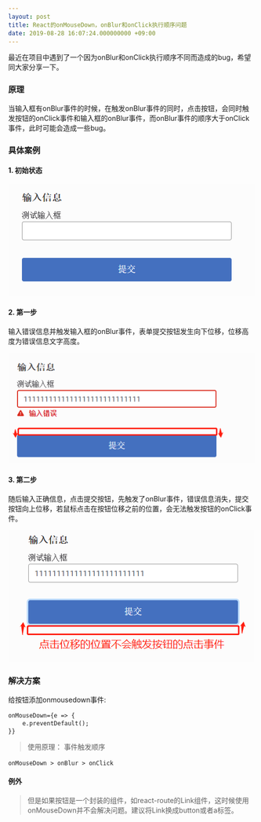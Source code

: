 ```yaml
---
layout: post
title: React的onMouseDown，onBlur和onClick执行顺序问题
date: 2019-08-28 16:07:24.000000000 +09:00
---
```


最近在项目中遇到了一个因为onBlur和onClick执行顺序不同而造成的bug，希望同大家分享一下。

### 原理

当输入框有onBlur事件的时候，在触发onBlur事件的同时，点击按钮，会同时触发按钮的onClick事件和输入框的onBlur事件，而onBlur事件的顺序大于onClick事件，此时可能会造成一些bug。

### 具体案例

#### 1. 初始状态

![First](/assets/images/React-Onblur/First.png)


#### 2. 第一步
输入错误信息并触发输入框的onBlur事件，表单提交按钮发生向下位移，位移高度为错误信息文字高度。

![Second](/assets/images/React-Onblur/Second.png)


#### 3. 第二步

随后输入正确信息，点击提交按钮，先触发了onBlur事件，错误信息消失，提交按钮向上位移，若鼠标点击在按钮位移之前的位置，会无法触发按钮的onClick事件。

![Third](/assets/images/React-Onblur/Third.png)


### 解决方案

给按钮添加onmousedown事件:
```
onMouseDown={e => {
    e.preventDefault();
}}
```
>使用原理： 事件触发顺序 

` onMouseDown > onBlur > onClick `




#### 例外

> 但是如果按钮是一个封装的组件，如react-route的Link组件，这时候使用onMouseDown并不会解决问题。建议将Link换成button或者a标签。